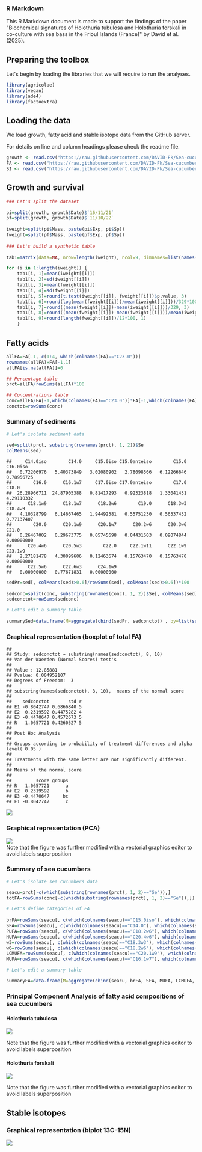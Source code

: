 ### R Markdown

This R Markdown document is made to support the findings of the paper "Biochemical signatures of Holothuria tubulosa and Holothuria forskali in co-culture with sea bass in the Frioul Islands (France)" by David et al. (2025).

Preparing the toolbox
---------------------

Let's begin by loading the libraries that we will require to run the analyses.

``` r
library(agricolae)
library(vegan)
library(ade4)
library(factoextra)
```

Loading the data
----------------

We load growth, fatty acid and stable isotope data from the GitHub server.

For details on line and column headings please check the readme file.

``` r
growth <- read.csv("https://raw.githubusercontent.com/DAVID-Fk/Sea-cucumber-frioul/main/WeightFrioul.csv", sep=";", header=T)
FA <- read.csv("https://raw.githubusercontent.com/DAVID-Fk/Sea-cucumber-frioul/main/FAFrioul.csv", sep=";", header=T)
SI <- read.csv("https://raw.githubusercontent.com/DAVID-Fk/Sea-cucumber-frioul/main/SIFrioul.csv", sep=";", header=T)
```

Growth and survival
-------------------

``` r
### Let's split the dataset
  
pi=split(growth, growth$Date)$`16/11/21`
pf=split(growth, growth$Date)$`11/10/22`
  
iweight=split(pi$Mass, paste(pi$Exp, pi$Sp))
fweight=split(pf$Mass, paste(pf$Exp, pf$Sp))
        
### Let's build a synthetic table
        
tab1=matrix(data=NA, nrow=length(iweight), ncol=9, dimnames=list(names(iweight), c("Wi mean", "Wi sd", "Wf mean", "Wf sd", "t.test", "SGR", "GR", "RWG", "Survival")))

for (i in 1:length(iweight)) {
    tab1[i, 1]=mean(iweight[[i]])
    tab1[i, 2]=sd(iweight[[i]])
    tab1[i, 3]=mean(fweight[[i]])
    tab1[i, 4]=sd(fweight[[i]])     
    tab1[i, 5]=round(t.test(iweight[[i]], fweight[[i]])$p.value, 3)
    tab1[i, 6]=round(log(mean(fweight[[i]])/mean(iweight[[i]]))/329*100, 3)
    tab1[i, 7]=round((mean(fweight[[i]])-mean(iweight[[i]]))/329, 3)
    tab1[i, 8]=round((mean(fweight[[i]])-mean(iweight[[i]]))/mean(iweight[[i]])*100, 2)
    tab1[i, 9]=round(length(fweight[[i]])/12*100, 1)
    }
```

Fatty acids
-----------

``` r
allFA=FA[-1,-c(1:4, which(colnames(FA)=="C23.0"))]
rownames(allFA)=FA[-1,1]
allFA[is.na(allFA)]=0

## Percentage table
prct=allFA/rowSums(allFA)*100

## Concentrations table 
conc=allFA/FA[-1,which(colnames(FA)=="C23.0")]*FA[-1,which(colnames(FA)=="StdC23")]/FA[-1,which(colnames(FA)=="Splmass")]
conctot=rowSums(conc)
```

### Summary of sediments

``` r
# Let's isolate sediment data

sed=split(prct, substring(rownames(prct), 1, 2))$Se
colMeans(sed)
```

    ##     C14.0iso        C14.0     C15.0iso C15.0anteiso        C15.0     C16.0iso 
    ##   0.72206976   5.40373849   3.02080902   2.78098566   6.12266646   0.78956725 
    ##        C16.0      C16.1w7     C17.0iso C17.0anteiso        C17.0        C18.0 
    ##  26.28966711  24.87905388   0.81417293   0.92323818   1.33041431   4.29110332 
    ##      C18.1w9      C18.1w7      C18.2w6        C19.0      C18.3w3      C18.4w3 
    ##   4.10328799   6.14667465   1.94492581   0.55751230   0.56537432   0.77137407 
    ##        C20.0      C20.1w9      C20.1w7      C20.2w6      C20.3w6        C21.0 
    ##   0.26467002   0.29673775   0.05745698   0.04431603   0.09074844   0.00000000 
    ##      C20.4w6      C20.5w3        C22.0     C22.1w11      C22.1w9      C23.1w9 
    ##   2.27181478   4.30099606   0.12463674   0.15763470   0.15763470   0.00000000 
    ##      C22.5w6      C22.6w3      C24.1w9 
    ##   0.00000000   0.77671831   0.00000000

``` r
sedPr=sed[, colMeans(sed)>0.6]/rowSums(sed[, colMeans(sed)>0.6])*100
  
sedconc=split(conc, substring(rownames(conc), 1, 2))$Se[, colMeans(sed)>0.6]
sedconctot=rowSums(sedconc)

# Let's edit a summary table
  
summarySed=data.frame(M=aggregate(cbind(sedPr, sedconctot) , by=list(substring(names(sedconctot), 8, 10)), mean), SD=aggregate(cbind(sedPr, sedconctot), by=list(substring(names(sedconctot), 8, 10)),sd), LE=aggregate(cbind(sedPr, sedconctot), by=list(substring(names(sedconctot), 8, 10)),length))
```

### Graphical representation (boxplot of total FA)

    ## 
    ## Study: sedconctot ~ substring(names(sedconctot), 8, 10)
    ## Van der Waerden (Normal Scores) test's
    ## 
    ## Value : 12.85881
    ## Pvalue: 0.004952107
    ## Degrees of Freedom:  3 
    ## 
    ## substring(names(sedconctot), 8, 10),  means of the normal score
    ## 
    ##    sedconctot       std r
    ## E1 -0.8042747 0.6866840 5
    ## E2  0.2319592 0.4475282 4
    ## E3 -0.4470647 0.4572673 5
    ## R   1.0657721 0.4260527 5
    ## 
    ## Post Hoc Analysis
    ## 
    ## Groups according to probability of treatment differences and alpha level( 0.05 )
    ## 
    ## Treatments with the same letter are not significantly different.
    ## 
    ## Means of the normal score
    ## 
    ##         score groups
    ## R   1.0657721      a
    ## E2  0.2319592      b
    ## E3 -0.4470647     bc
    ## E1 -0.8042747      c

<img src="Script_files/figure-markdown_github/unnamed-chunk-6-1.png" style="display: block; margin: auto;" />

### Graphical representation (PCA)

<img src="Script_files/figure-markdown_github/unnamed-chunk-7-1.png" style="display: block; margin: auto;" /> Note that the figure was further modified with a vectorial graphics editor to avoid labels superposition

### Summary of sea cucumbers

``` r
# Let's isolate sea cucumbers data

seacu=prct[-c(which(substring(rownames(prct), 1, 2)=="Se")),]
totFA=rowSums(conc[-c(which(substring(rownames(prct), 1, 2)=="Se")),])

# Let's define categories of FA
  
brFA=rowSums(seacu[, c(which(colnames(seacu)=="C15.0iso"), which(colnames(seacu)=="C15.0anteiso"), which(colnames(seacu)=="C16.0iso"))])
SFA=rowSums(seacu[, c(which(colnames(seacu)=="C14.0"), which(colnames(seacu)=="C15.0"), which(colnames(seacu)=="C16.0"), which(colnames(seacu)=="C18.0"), which(colnames(seacu)=="C19.0"),which(colnames(seacu)=="C20.0"), which(colnames(seacu)=="C21.0"), which(colnames(seacu)=="C22.0"), which(colnames(seacu)=="C24.0"))])
PUFA=rowSums(seacu[, c(which(colnames(seacu)=="C18.2w6"), which(colnames(seacu)=="C18.3w3"), which(colnames(seacu)=="C18.4w3"), which(colnames(seacu)=="C20.2w6"), which(colnames(seacu)=="C20.4w6"), which(colnames(seacu)=="C20.5w3"), which(colnames(seacu)=="C22.5w6"), which(colnames(seacu)=="C22.6w3"))])
HUFA=rowSums(seacu[, c(which(colnames(seacu)=="C20.4w6"), which(colnames(seacu)=="C20.5w3"), which(colnames(seacu)=="C22.5w6"), which(colnames(seacu)=="C22.6w3"))])
w3=rowSums(seacu[, c(which(colnames(seacu)=="C18.3w3"), which(colnames(seacu)=="C18.4w3"), which(colnames(seacu)=="C20.5w3"), which(colnames(seacu)=="C22.6w3"))])
w6=rowSums(seacu[, c(which(colnames(seacu)=="C18.2w6"), which(colnames(seacu)=="C20.2w6"), which(colnames(seacu)=="C20.4w6"), which(colnames(seacu)=="C22.5w6"))], na.rm=T)
LCMUFA=rowSums(seacu[, c(which(colnames(seacu)=="C20.1w9"), which(colnames(seacu)=="C20.1w7"), which(colnames(seacu)=="C22.1w11"), which(colnames(seacu)=="C22.1w9"), which(colnames(seacu)=="C23.1w9"), which(colnames(seacu)=="C24.1w9"))])
MUFA=rowSums(seacu[, c(which(colnames(seacu)=="C16.1w7"), which(colnames(seacu)=="C18.1w9"), which(colnames(seacu)=="C18.1w7"), which(colnames(seacu)=="C20.1w9"), which(colnames(seacu)=="C20.1w7"), which(colnames(seacu)=="C22.1w11"), which(colnames(seacu)=="C22.1w9"), which(colnames(seacu)=="C23.1w9"), which(colnames(seacu)=="C24.1w9"))])

# Let's edit a summary table

summaryFA=data.frame(M=aggregate(cbind(seacu, brFA, SFA, MUFA, LCMUFA, PUFA, HUFA, w3, w6, totFA) , by=list(substring(rownames(seacu), 1, 2)), mean), SD=aggregate(cbind(seacu, brFA, SFA, MUFA, LCMUFA, PUFA, HUFA, w3, w6, totFA), by=list(substring(rownames(seacu), 1, 2)),sd), LE=aggregate(cbind(seacu, brFA, SFA, MUFA, LCMUFA, PUFA, HUFA, w3, w6, totFA), by=list(substring(rownames(seacu), 1, 2)),length))
```

### Principal Component Analysis of fatty acid compositions of sea cucumbers

#### Holothuria tubulosa

<img src="Script_files/figure-markdown_github/unnamed-chunk-9-1.png" style="display: block; margin: auto;" />

Note that the figure was further modified with a vectorial graphics editor to avoid labels superposition

#### Holothuria forskali

<img src="Script_files/figure-markdown_github/unnamed-chunk-10-1.png" style="display: block; margin: auto;" />

Note that the figure was further modified with a vectorial graphics editor to avoid labels superposition

Stable isotopes
---------------

### Graphical representation (biplot 13C-15N)

<img src="Script_files/figure-markdown_github/unnamed-chunk-11-1.png" style="display: block; margin: auto;" />
